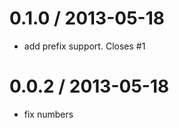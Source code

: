 
0.1.0 / 2013-05-18 
==================

 * add prefix support. Closes #1

0.0.2 / 2013-05-18 
==================

 * fix numbers

